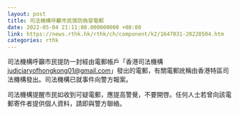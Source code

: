 ```yaml
---
layout: post
title: 司法機構呼籲市民慎防偽冒電郵
date: 2022-05-04 21:11:08.000000000 +08:00
link: https://news.rthk.hk/rthk/ch/component/k2/1647031-20220504.htm
categories: rthk
---
```


司法機構呼籲市民提防一封經由電郵帳戶「香港司法機構 judiciaryofhongkong01@gmail.com」發出的電郵，有關電郵訛稱由香港特區司法機構發出。司法機構已就事件向警方報案。

司法機構提醒市民如收到可疑電郵，應提高警覺，不要開啓。任何人士若曾向該電郵寄件者提供個人資料，請即與警方聯絡。
